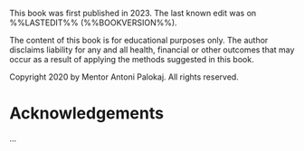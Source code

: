 <div id="pdfcover" class='pdfonly'>
		<div class='center'>
	    <!-- <img src="./assets/cover.svg" /> -->
    </div>
</div>

<div class='center'></div>

<div class='center'>
	<div class='left'>
		<p>This book was first published in 2023. The last known edit was on %%LASTEDIT%% (%%BOOKVERSION%%).</p>
		<p>The content of this book is for educational purposes only. The author disclaims liability for any and all health, financial or other outcomes that may occur as a result of applying the methods suggested in this book.</p>
		<!-- <p>To access digital versions of this book please visit nothingburgerbook.com/claim.</p> -->
		<p>Copyright 2020 by Mentor Antoni Palokaj. All rights reserved.</p>
	</div>
</div>

<!-- <div class="pdfonly">
	<div class='center'>
		<h1>Free stuff notice</h1>
		<p>Buyers of the physical book are entitled to a free digital pdf, kindle and kobo versions. Scan the QR code below or go to nothingburgerbook.com/claim on your phone.</p> 
		<img style="width: 40%; height: auto; margin-top: 50px;" src='./assets/claim.svg' />
	</div>
</div> -->

<div class='center'>
	<h1>Acknowledgements</h1>
	<p>...</p>
</div>